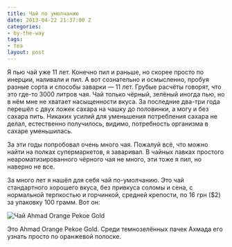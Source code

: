 ```yaml
---
title: Чай по умолчанию
date: 2013-04-22 21:37:00 Z
categories:
- by-the-way
tags:
- tea
layout: post
---
```


Я пью чай уже 11 лет. Конечно пил и раньше, но скорее просто по инерции, наливали и пил. А вот сознательно и осмысленно, пробуя разные сорта и способы заварки — 11 лет. Грубые расчёты говорят, что это где-то 3000 литров чая. Чай только чёрный, зелёный иногда пью, но в нём мне не хватает насыщенности вкуса. За последние два-три года перешёл с двух ложек сахара на чашку до половинки, а могу и без сахара пить. Никаких усилий для уменьшения потребления сахара не делал, естественно получилось, видимо, потребность организма в сахаре уменьшилась.

За эти годы попробовал очень много чая. Пожалуй всё, что можно найти на полках супермаркетов, я заваривал. В чайных лавках простого неароматизированного чёрного чая не много, эти тоже я пил, но наверно не все.

За много лет я нашёл для себя чай по-умолчанию. Это чай стандартного хорошего вкуса, без привкуса соломы и сена, с нормальной терпкостью и горчинкой, средней крепости, по 16 грн ($2) за упаковку 100 грамм. Вот он:

![Чай Ahmad Orange Pekoe Gold](https://lh3.googleusercontent.com/-D259AUGGyLU/UXWuLDCWlxI/AAAAAAAAme4/uZq0GiuPTck/s533/tea-orange-pekoe.jpg "Чай Ahmad Ceylon Tea Orange Pekoe Gold")

Это Ahmad Orange Pekoe Gold. Среди темнозелённых пачек Ахмада его узнать просто по оранжевой полоске.

